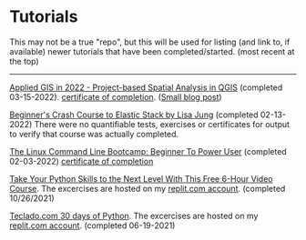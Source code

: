 # Tutorials

This may not be a true "repo", but this will be used for listing (and link to, if available) newer tutorials that have been completed/started. (most recent at the top)

----------



[Applied GIS in 2022 - Project-based Spatial Analysis in QGIS](https://www.udemy.com/course/applied-gis-in-qgis-in-2021-project-based-spatial-analysis/) (completed 03-15-2022). [certificate of completion](https://udemy-certificate.s3.amazonaws.com/image/UC-205f4b84-db55-4db8-8b22-3757f6e15f19.jpg?v=1647365534000). ([Small blog post](https://www.learningabit.com/getting-into-gis/))

[Beginner's Crash Course to Elastic Stack by Lisa Jung](https://github.com/LisaHJung/Part-1-Intro-to-Elasticsearch-and-Kibana) (completed 02-13-2022) There were no quantifiable tests, exercises or certificates for output to verify that course was actually completed. 

[The Linux Command Line Bootcamp: Beginner To Power User](https://www.udemy.com/course/the-linux-command-line-bootcamp/learn/lecture/26177178#overview) (completed 02-03-2022) [certificate of completion](https://github.com/lamarrg/tutorials/blob/main/udemy-the_linux_command_line_bootcamp/documents/UC-02c5108f-1c4e-4271-b206-be23d245d3ab.pdf)

[Take Your Python Skills to the Next Level With This Free 6-Hour Video Course](https://www.freecodecamp.org/news/intermediate-python-course/). The excercises are hosted on my [replit.com account](https://replit.com/@lamarrg). (completed 10/26/2021)

[Teclado.com 30 days of Python](https://www.teclado.com). The excercises are hosted on my [replit.com account](https://replit.com/@lamarrg). (completed 06-19-2021)

